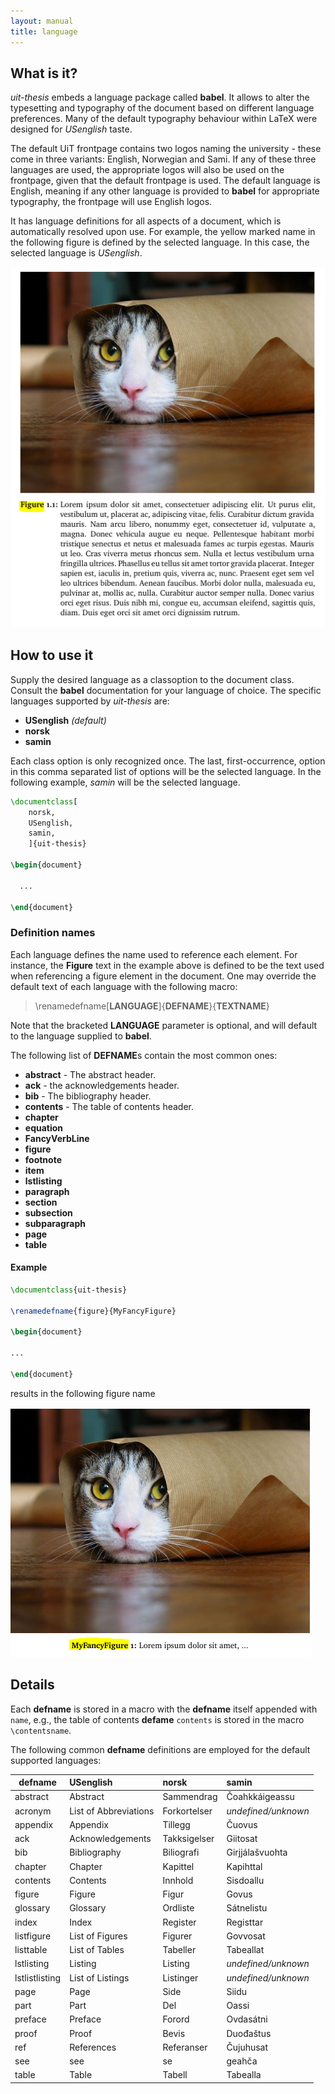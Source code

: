 ```yaml
---
layout: manual
title: language
---
```

What is it?
-----------

*uit-thesis* embeds a language package called **babel**. It allows to alter the typesetting and typography of the document
based on different language preferences. Many of the default typography behaviour within LaTeX were designed for *USenglish* taste.

The default UiT frontpage contains two logos naming the university - these come in three variants: English, Norwegian and Sami.
If any of these three languages are used, the appropriate logos will also be used on the frontpage, given that the default frontpage is
used. The default language is English, meaning if any other language is provided to **babel** for appropriate typography, 
the frontpage will use English logos.

It has language definitions for all aspects of a document, which is automatically resolved upon use. 
For example, the yellow marked name in the following figure is defined by
the selected language. In this case, the selected language is *USenglish*.

![figure example image](images/language/language-figure.png?raw=true)



How to use it
-------------

Supply the desired language as a classoption to the document class. Consult the **babel** documentation for your language of choice.
The specific languages supported by *uit-thesis* are:

+ **USenglish** *(default)*
+ **norsk**
+ **samin**

Each class option is only recognized once. The last, first-occurrence, option in this comma separated list of options will be the 
selected language. In the following example, *samin* will be the selected language.

```latex
\documentclass[
    norsk,
	USenglish,
	samin,
	]{uit-thesis}

\begin{document}

  ...

\end{document}
```


### Definition names

Each language defines the name used to reference each element. For instance, the **Figure** text in the example above is defined
to be the text used when referencing a figure element in the document. One may override the default text of each language with
the following macro:

> \renamedefname[**LANGUAGE**]{**DEFNAME**}{**TEXTNAME**}

Note that the bracketed **LANGUAGE** parameter is optional, and will default to the language supplied to **babel**.

The following list of **DEFNAME**s contain the most common ones:

+ **abstract** - The abstract header.
+ **ack** - the acknowledgements header.
+ **bib** - The bibliography header.
+ **contents** - The table of contents header.
+ **chapter**
+ **equation**
+ **FancyVerbLine**
+ **figure**
+ **footnote**
+ **item**
+ **lstlisting**
+ **paragraph**
+ **section**
+ **subsection**
+ **subparagraph**
+ **page**
+ **table**

#### Example

```latex
\documentclass{uit-thesis}

\renamedefname{figure}{MyFancyFigure}

\begin{document}

...

\end{document}
```

results in the following figure name

![renamed figure example image](images/language/language-figure-renamed.png?raw=true)


Details
-------

Each **defname** is stored in a macro with the **defname** itself appended with `name`, e.g., the table of contents **defame** `contents`
is stored in the macro `\contentsname`.

The following common **defname** definitions are employed for the default supported languages:


| defname             | USenglish              | norsk          | samin                 |
| ------------------- | :----------------------| :------------- | :-------------------- |
| abstract            | Abstract               | Sammendrag     | Čoahkkáigeassu        |
| acronym             | List of Abbreviations  | Forkortelser   | *undefined/unknown*   |
| appendix            | Appendix               | Tillegg        | Čuovus                |
| ack                 | Acknowledgements       | Takksigelser   | Giitosat              |
| bib                 | Bibliography           | Biliografi     | Girjjálašvuohta       |
| chapter             | Chapter                | Kapittel       | Kapihttal             |
| contents            | Contents               | Innhold        | Sisdoallu             |
| figure              | Figure                 | Figur          | Govus                 |
| glossary            | Glossary               | Ordliste       | Sátnelistu            |
| index               | Index                  | Register       | Registtar             |
| listfigure          | List of Figures        | Figurer        | Govvosat              |
| listtable           | List of Tables         | Tabeller       | Tabeallat             |
| lstlisting          | Listing                | Listing        | *undefined/unknown*   |
| lstlistlisting      | List of Listings       | Listinger      | *undefined/unknown*   |
| page                | Page                   | Side           | Siidu                 |
| part                | Part                   | Del            | Oassi                 |
| preface             | Preface                | Forord         | Ovdasátni             |
| proof               | Proof                  | Bevis          | Duođaštus             |
| ref                 | References             | Referanser     | Čujuhusat             |
| see                 | see                    | se             | geahča                |
| table               | Table                  | Tabell         | Tabealla              |
